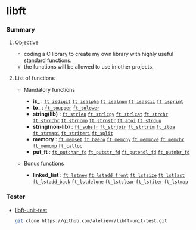 # libft

### Summary

1. Objective
    - coding a C library to create my own library with highly useful standard functions.
    - the functions will be allowed to use in other projects.

2. List of functions
    - Mandatory functions
        - **is_** : [`ft_isdigit`](./ft_isdigit.c) [`ft_isalpha`](./ft_isalpha.c) [`ft_isalnum`](./ft_isalnum.c) [`ft_isascii`](./ft_isascii.c) [`ft_isprint`](./ft_isprint.c) 
        - **to_** : [`ft_toupper`](./ft_toupper.c) [`ft_tolower`](./ft_tolower.c)
        - **string(lib)** : [`ft_strlen`](./ft_strlen.c) [`ft_strlcpy`](./ft_strlcpy.c) [`ft_strlcat`](./ft_strlcat.c) [`ft_strchr`](./ft_strchr.c) [`ft_strrchr`](./ft_strrchr.c) [`ft_strncmp`](./ft_strncmp.c) [`ft_strnstr`](./ft_strnstr.c) [`ft_atoi`](./ft_atoi.c) [`ft_strdup`](./ft_strdup.c) 
        - **string(non-lib)** : [`ft_substr`](./ft_substr.c) [`ft_strjoin`](./ft_strjoin.c) [`ft_strtrim`](./ft_strtrim.c) [`ft_itoa`](./ft_itoa.c) [`ft_strmapi`](./ft_strmapi.c) [`ft_striteri`](./ft_striteri.c) [`ft_split`](./ft_split.c) 
        - **memory** : [`ft_memset`](./ft_memset.c) [`ft_bzero`](./ft_bzero.c) [`ft_memcpy`](./ft_memcpy.c) [`ft_memmove`](./ft_memmove.c) [`ft_memchr`](./ft_memchr.c) [`ft_memcmp`](./ft_memcmp.c) [`ft_calloc`](./ft_calloc.c) 
        - **put_ft** : [`ft_putchar_fd`](./ft_putchar_fd.c) [`ft_putstr_fd`](./ft_putstr_fd.c) [`ft_putendl_fd`](./ft_putendl_fd.c) [`ft_putnbr_fd`](./ft_putnbr_fd.c)

    - Bonus functions
        - **linked_list** : [`ft_lstnew`](./ft_lstnew.c) [`ft_lstadd_front`](./ft_lstadd_front.c) [`ft_lstsize`](./ft_lstsize.c) [`ft_lstlast`](./ft_lstlast.c) [`ft_lstadd_back`](./ft_lstadd_back.c) [`ft_lstdelone`](./ft_lstdelone.c) [`ft_lstclear`](./ft_lstclear.c) [`ft_lstiter`](./ft_lstiter.c) [`ft_lstmap`](./ft_lstmap.c) 

### Tester

- [libft-unit-test](https://github.com/alelievr/libft-unit-test)

    ```bash
    git clone https://github.com/alelievr/libft-unit-test.git
    ```